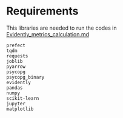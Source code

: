 # Requirements

This libraries are needed to run the codes in [Evidently_metrics_calculation.md](./Evidently_metrics_calculation.md)

```
prefect
tqdm
requests
joblib
pyarrow
psycopg
psycopg_binary
evidently 
pandas
numpy
scikit-learn
jupyter
matplotlib
```